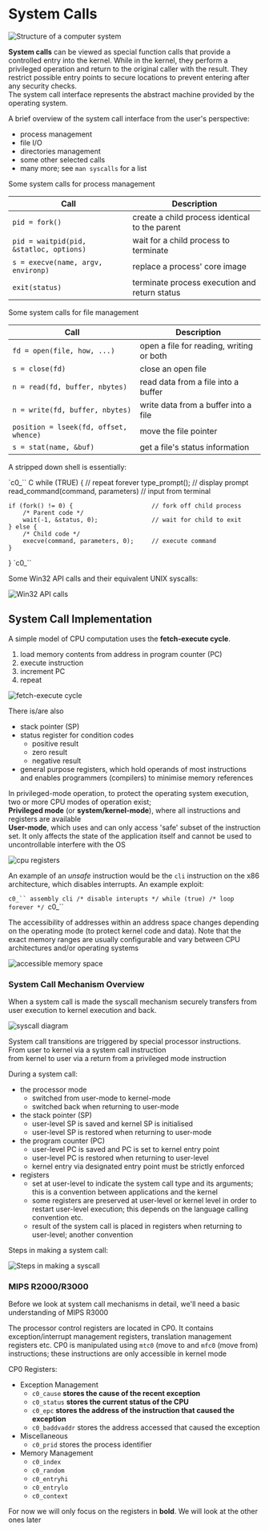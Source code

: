 # System Calls

![Structure of a computer system](imgs/6-4_computer-system-structure.png)

**System calls** can be viewed as special function calls that provide a controlled entry into the kernel. While in the kernel, they perform a privileged operation and return to the original caller with the result. They restrict possible entry points to secure locations to prevent entering after any security checks.  
The system call interface represents the abstract machine provided by the operating system.

A brief overview of the system call interface from the user's perspective:

* process management
* file I/O
* directories management
* some other selected calls
* many more; see `man syscalls` for a list

Some system calls for process management

| Call                                      | Description                                       |
| ---                                       | ---                                               |
| `pid = fork()`                            | create a child process identical to the parent    |
| `pid = waitpid(pid, &statloc, options)`   | wait for a child process to terminate             |
| `s = execve(name, argv, environp)`        | replace a process' core image                     |
| `exit(status)`                            | terminate process execution and return status     |

Some system calls for file management

| Call                                      | Description                              |
| ---                                       | ---                                      |
| `fd = open(file, how, ...)`               | open a file for reading, writing or both |
| `s = close(fd)`                           | close an open file                       |
| `n = read(fd, buffer, nbytes)`            | read data from a file into a buffer      |
| `n = write(fd, buffer, nbytes)`           | write data from a buffer into a file     |
| `position = lseek(fd, offset, whence)`    | move the file pointer                    |
| `s = stat(name, &buf)`                    | get a file's status information          |

A stripped down shell is essentially:

`c0_`` C
while (TRUE) {                              // repeat forever
    type_prompt();                          // display prompt
    read_command(command, parameters)       // input from terminal

    if (fork() != 0) {                      // fork off child process
        /* Parent code */
        wait(-1, &status, 0);               // wait for child to exit
    } else {
        /* Child code */
        execve(command, parameters, 0);     // execute command
    }
}
`c0_``

Some Win32 API calls and their equivalent UNIX syscalls:

![Win32 API calls](imgs/6-10_win32-api-calls.png)

## System Call Implementation

A simple model of CPU computation uses the **fetch-execute cycle**.

1. load memory contents from address in program counter (PC)
2. execute instruction
3. increment PC
4. repeat

![fetch-execute cycle](imgs/6-12_fetch-execute.png)

There is/are also

* stack pointer (SP)
* status register for condition codes
  * positive result
  * zero result
  * negative result
* general purpose registers, which hold operands of most instructions and enables programmers (compilers) to minimise memory references

In privileged-mode operation, to protect the operating system execution, two or more CPU modes of operation exist;  
**Privileged mode** (or **system/kernel-mode**), where all instructions and registers are available  
**User-mode**, which uses and can only access 'safe' subset of the instruction set. It only affects the state of the application itself and cannot be used to uncontrollable interfere with the OS

![cpu registers](imgs/6-14_cpu-registers.jpg)

An example of an _unsafe_ instruction would be the `cli` instruction on the x86 architecture, which disables interrupts. An example exploit:

`c0_`` assembly
cli /* disable interupts */
while (true)
    /* loop forever */
`c0_``

The accessibility of addresses within an address space changes depending on the operating mode (to protect kernel code and data). Note that the exact memory ranges are usually configurable and vary between CPU architectures and/or operating systems 

![accessible memory space](imgs/6-16_accessible-memory-space.png)

### System Call Mechanism Overview

When a system call is made the syscall mechanism securely transfers from user execution to kernel execution and back.

![syscall diagram](imgs/6-17_syscall-diagram.jpg)

System call transitions are triggered by special processor instructions.  
From user to kernel via a system call instruction  
from kernel to user via a return from a privileged mode instruction

During a system call:

* the processor mode
  * switched from user-mode to kernel-mode
  * switched back when returning to user-mode
* the stack pointer (SP)
  * user-level SP is saved and kernel SP is initialised
  * user-level SP is restored when returning to user-mode
* the program counter (PC)
  * user-level PC is saved and PC is set to kernel entry point
  * user-level PC is restored when returning to user-level
  * kernel entry via designated entry point must be strictly enforced
* registers
  * set at user-level to indicate the system call type and its arguments; this is a convention between applications and the kernel
  * some registers are preserved at user-level or kernel level in order to restart user-level execution; this depends on the language calling convention etc.
  * result of the system call is placed in registers when returning to user-level; another convention

Steps in making a system call:

![Steps in making a syscall](imgs/6-23_steps-in-making-a-syscall.png)

### MIPS R2000/R3000

Before we look at system call mechanisms in detail, we'll need a basic understanding of MIPS R3000

The processor control registers are located in CP0. It contains exception/interrupt management registers, translation management registers etc. CP0 is manipulated using `mtc0` (move to and `mfc0` (move from) instructions; these instructions are only accessible in kernel mode

CP0 Registers:

* Exception Management
  * `c0_cause` **stores the cause of the recent exception**
  * `c0_status` **stores the current status of the CPU**
  * `c0_epc` **stores the address of the instruction that caused the exception**
  * `c0_baddvaddr` stores the address accessed that caused the exception
* Miscellaneous
  * `c0_prid` stores the process identifier
* Memory Management
  * `c0_index`
  * `c0_random`
  * `c0_entryhi`
  * `c0_entrylo`
  * `c0_context`

For now we will only focus on the registers in **bold**. We will look at the other ones later

